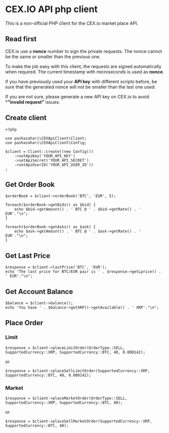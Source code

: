 # CEX.IO API php client

This is a non-official PHP client for the CEX.io market place API.

## Read first 

CEX.io use a **nonce** number to sign the private requests. The nonce cannot be the same or smaller than the previous one.

To make the job easy with this client, the requests are signed automatically when required. The current timestamp with microseconds is used as **nonce**.

If you have previously used your **API key** with different scripts before, be sure that the generated nonce will not be smaller than the last one used.
 
If you are not sure, please generate a new API key on CEX.io to avoid ***"invalid request"** issues.  

## Create client

```
<?php 
 
use pashazahari\CEXApiClient\Client;
use pashazahari\CEXApiClient\Config;

$client = Client::create((new Config())
    ->setApiKey('YOUR_API_KEY')
    ->setApiSecret('YOUR_API_SECRET')
    ->setApiUserID('YOUR_API_USER_ID'))
;
```

## Get Order Book

```
$orderBook = $client->orderBook('BTC', 'EUR', 5);
 
foreach($orderBook->getBids() as $bid) {
    echo $bid->getAmount() . ' BTC @ ' . $bid->getRate() . ' EUR'."\n";
}
 
foreach($orderBook->getAsks() as $ask) {
    echo $ask->getAmount() . ' BTC @ ' . $ask->getRate() . ' EUR'."\n";
}

```

## Get Last Price


```
$response = $client->lastPrice('BTC', 'EUR');
echo 'The last price for BTC/EUR pair is ' . $response->getLprice() . ' EUR'."\n";
```

## Get Account Balance

```
$balance = $client->balance();
echo 'You have ' . $balance->getXRP()->getAvailable() . ' XRP'."\n";
```

## Place Order

### Limit 

```
$response = $client->placeLimitOrder(OrderType::SELL, SupportedCurrency::XRP, SupportedCurrency::BTC, 40, 0.000142);
```
 
or

```
$response = $client->placeSellLimitOrder(SupportedCurrency::XRP, SupportedCurrency::BTC, 40, 0.000142);
```

### Market

```
$response = $client->placeMarketOrder(OrderType::SELL, SupportedCurrency::XRP, SupportedCurrency::BTC, 40);
```

or

```
$response = $client->placeSellMarketOrder(SupportedCurrency::XRP, SupportedCurrency::BTC, 40);
```
